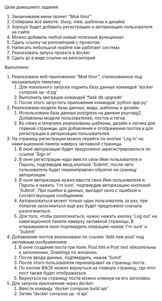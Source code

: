 Цели домашнего задания:
1. Заканчиваем мини проект "Мой блог"
2. Собираем все вместе: (базу, view, шаблоны и дизайн)
3. Хорошо будет добавить регистрацию и авторизацию пользователя на сайте
4. Можно добавить любой новый полезный функционал
5. Сдать ссылку на репозиторий с проектом
6. Написать небольшой readme как работает система
7. Реализовать запуск проекта в docker
8. Сдать дз в виде ссылки на репозиторий


Выполнено:
1. Реализовано веб-приложение "Мой блог", стилизованное под музыкальную тематику
   1. Для локального запуска поднять базу данных командой 'docker compose up -d pg'
   2. Выполнить миграции командой 'flask db upgrade'
   3. После этого запустить приложение командой 'python app.py'
2. Реализованы модели базы данных, виды, шаблоны и дизайн:
   1. Использована база данных postgress на движке psycopg2. Добавлены модели пользователей, постов и тегов.
   2. Во views и templates реализованы шаблоны, дизайн и логика для главной страницы, для добавления и отображения постов и для регистрации и авторизации пользователей.
3. На страницу регистрации можно перейти по кнопке 'Log in' на навигационной панели наверху заглавной страницы.
   1. В окне авторизации будет предложено зарегистрироваться по ссылке 'Sign in'
   2. В окне регистрации надо ввести свои Имя пользователя и Пароль, подтвердив ввод кнопкой 'Submit', после чего пользователь будет перенаправлен обратно на сраницу авторизации
   3. В окне авторизации нужно ввести свои Имя пользователя и Пароль и нажать 'I'm sure', подтвердив авторизацию кнопокой 'Submit'. При ошибке в данных, выпадет окно с ошибкой и соотвтствующим сообщением.
   4. Авторизоваться может только один пользователь за раз, при попытке залогиниться ещё раз будет предложено сначала разлогиниться.
   5. Для того, чтобы разлогиниться, нужно нажать кнопку 'Log out' на навигационной панели наверху заглавной страницы. В открывшемся окне подтвердить операцию нажав 'I'm sure' и 'Submit'
4. Добавление постов реализовано по ссылке 'Add new post' под заглавным изображением
   1. В окне создания поста три поля. Post title и Post text обязательны к заполнению, Greetings по желанию.
   2. После ввода данных, подтвердить, нажав 'Sumit'
   3. После этого пользователя перенаправит на страницу поста.
   4. По кнопке BACK можно вернуться на главную страницу, где этот пост также будет отображаться.
   5. Вернуться на страницу поста можно кликнув на его заголовок
5. Для запуска приложения через docker:
   1. Ввести команду 'docker compose build api'
   2. Затем 'docker compose up -d api'
